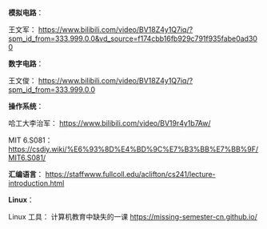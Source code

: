 **模拟电路**：

王文军： https://www.bilibili.com/video/BV18Z4y1Q7iq/?spm_id_from=333.999.0.0&vd_source=f174cbb16fb929c791f935fabe0ad300

**数字电路**：

王文俊： https://www.bilibili.com/video/BV18Z4y1Q7iq/?spm_id_from=333.999.0.0

**操作系统**： 

哈工大李治军： https://www.bilibili.com/video/BV19r4y1b7Aw/

MIT 6.S081： https://csdiy.wiki/%E6%93%8D%E4%BD%9C%E7%B3%BB%E7%BB%9F/MIT6.S081/

**汇编语言**： https://staffwww.fullcoll.edu/aclifton/cs241/lecture-introduction.html


**Linux**：

Linux 工具： 计算机教育中缺失的一课 https://missing-semester-cn.github.io/